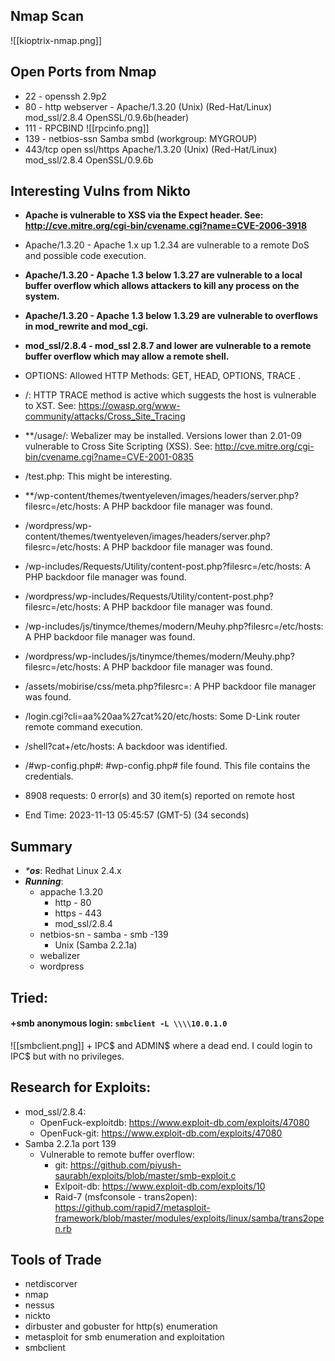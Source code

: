 ## Nmap Scan 
![[kioptrix-nmap.png]]
## Open Ports from Nmap
+ 22 - openssh 2.9p2
+ 80 -  http webserver - Apache/1.3.20 (Unix)  (Red-Hat/Linux) mod_ssl/2.8.4 OpenSSL/0.9.6b(header)
+ 111 -  RPCBIND
![[rpcinfo.png]]
+ 139  -  netbios-ssn Samba smbd (workgroup: MYGROUP)
+ 443/tcp   open  ssl/https   Apache/1.3.20 (Unix)  (Red-Hat/Linux) mod_ssl/2.8.4 OpenSSL/0.9.6b

## Interesting Vulns from Nikto

+ **Apache is vulnerable to XSS via the Expect header. See: http://cve.mitre.org/cgi-bin/cvename.cgi?name=CVE-2006-3918**
+ Apache/1.3.20 - Apache 1.x up 1.2.34 are vulnerable to a remote DoS and possible code execution.
+ **Apache/1.3.20 - Apache 1.3 below 1.3.27 are vulnerable to a local buffer overflow which allows attackers to kill any process on the system.**
+ **Apache/1.3.20 - Apache 1.3 below 1.3.29 are vulnerable to overflows in mod_rewrite and mod_cgi.**
+ **mod_ssl/2.8.4 - mod_ssl 2.8.7 and lower are vulnerable to a remote buffer overflow which may allow a remote shell.**
+ OPTIONS: Allowed HTTP Methods: GET, HEAD, OPTIONS, TRACE .
+ /: HTTP TRACE method is active which suggests the host is vulnerable to XST. See: https://owasp.org/www-community/attacks/Cross_Site_Tracing
+ **/usage/: Webalizer may be installed. Versions lower than 2.01-09 vulnerable to Cross Site Scripting (XSS). See: http://cve.mitre.org/cgi-bin/cvename.cgi?name=CVE-2001-0835

+ /test.php: This might be interesting.
+ **/wp-content/themes/twentyeleven/images/headers/server.php?filesrc=/etc/hosts: A PHP backdoor file manager was found.
+ /wordpress/wp-content/themes/twentyeleven/images/headers/server.php?filesrc=/etc/hosts: A PHP backdoor file manager was found.
+ /wp-includes/Requests/Utility/content-post.php?filesrc=/etc/hosts: A PHP backdoor file manager was found.
+ /wordpress/wp-includes/Requests/Utility/content-post.php?filesrc=/etc/hosts: A PHP backdoor file manager was found.
+ /wp-includes/js/tinymce/themes/modern/Meuhy.php?filesrc=/etc/hosts: A PHP backdoor file manager was found.
+ /wordpress/wp-includes/js/tinymce/themes/modern/Meuhy.php?filesrc=/etc/hosts: A PHP backdoor file manager was found.
+ /assets/mobirise/css/meta.php?filesrc=: A PHP backdoor file manager was found.
+ /login.cgi?cli=aa%20aa%27cat%20/etc/hosts: Some D-Link router remote command execution.
+ /shell?cat+/etc/hosts: A backdoor was identified.
+ /#wp-config.php#: #wp-config.php# file found. This file contains the credentials.
+ 8908 requests: 0 error(s) and 30 item(s) reported on remote host
+ End Time:           2023-11-13 05:45:57 (GMT-5) (34 seconds)

## Summary 
+ _***os**_: Redhat Linux 2.4.x
+ _**Running**_:
	+ appache 1.3.20 
		+ http - 80
		+ https - 443
		+ mod_ssl/2.8.4 
	+ netbios-sn  - samba - smb -139
		+ Unix (Samba 2.2.1a)
	+ webalizer
	+ wordpress
## Tried:
#### +smb anonymous login: `smbclient -L \\\\10.0.1.0`  
![[smbclient.png]]
	+ IPC$ and ADMIN$ where a dead end. I could login to IPC$ but with no privileges. 

## Research for Exploits:
+  mod_ssl/2.8.4:
	+ OpenFuck-exploitdb: https://www.exploit-db.com/exploits/47080 
	+ OpenFuck-git:  https://www.exploit-db.com/exploits/47080
+ Samba 2.2.1a port 139
	+ Vulnerable to remote buffer overflow:  
		+ git: https://github.com/piyush-saurabh/exploits/blob/master/smb-exploit.c
		+ Exlpoit-db: https://www.exploit-db.com/exploits/10
		+ Raid-7 (msfconsole - trans2open): https://github.com/rapid7/metasploit-framework/blob/master/modules/exploits/linux/samba/trans2open.rb
## Tools of Trade
+ netdiscorver
+ nmap
+ nessus
+ nickto
+ dirbuster and gobuster for http(s) enumeration
+ metasploit for smb enumeration and exploitation
+ smbclient